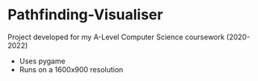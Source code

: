 # Pathfinding-Visualiser
Project developed for my A-Level Computer Science coursework (2020-2022)
<ul>
  <li>Uses pygame</li>
  <li>Runs on a 1600x900 resolution</li>
</ul>
